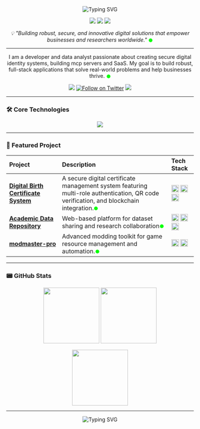 <div align="center">
  <img src="https://readme-typing-svg.herokuapp.com?font=Fira+Code&pause=1000&color=00FF00&center=true&vCenter=true&width=435&lines=Hi+%F0%9F%91%8B%2C+I'm+Anthony+Ofori+Owusu;Full-Stack+Developer+%7C+Data+Analyst;Welcome+to+my+GitHub+Profile!" alt="Typing SVG" />
</div>

<p align="center">
  <img src="https://img.shields.io/badge/-Full%20Stack%20Developer-007ACC?style=flat-square&logo=azuredevops&logoColor=white" />
  <img src="https://img.shields.io/badge/-Data%20Analyst-3B7DDD?style=flat-square&logo=databricks&logoColor=white" />
  <img src="https://img.shields.io/badge/-Open%20Source%20Enthusiast-4CAF50?style=flat-square" />
</p>

<p align="center"><i>
💡 "Building robust, secure, and innovative digital solutions that empower businesses and researchers worldwide."
<svg width="12" height="12" style="vertical-align:middle">
  <circle cx="6" cy="6" r="5" fill="#00FF00">
    <animate attributeName="opacity" values="1;0.1;1" dur="1s" repeatCount="indefinite"/>
  </circle>
</svg>
</i></p>

---

<p align="center">
  I am a developer and data analyst passionate about creating secure digital identity systems, building mcp servers and SaaS. My goal is to build robust, full-stack applications that solve real-world problems and help businesses thrive.
  <svg width="12" height="12" style="vertical-align:middle">
    <circle cx="6" cy="6" r="5" fill="#00FF00">
      <animate attributeName="opacity" values="1;0.1;1" dur="1s" repeatCount="indefinite"/>
    </circle>
  </svg>
</p>

<p align="center">
  <a href="https://www.linkedin.com/in/anthony-ofori-owusu?utm_source=share&utm_campaign=share_via&utm_content=profile&utm_medium=ios_app" target="blank"><img src="https://img.shields.io/badge/LinkedIn-Anthony%20Ofori%20Owusu-blue?style=for-the-badge&logo=linkedin"></a>
  <a href="https://twitter.com/tonykflex" target="blank"><img src="https://img.shields.io/twitter/follow/tonykflex?logo=twitter&style=for-the-badge" alt="Follow on Twitter"></a>
  <a href="mailto:touyboateng339@gmail.com"><img src="https://img.shields.io/badge/Email-Contact_Me-brightgreen?style=for-the-badge&logo=gmail"></a>
</p>

---

### 🛠️ Core Technologies
<p align="center">
  <a href="https://skillicons.dev">
    <img src="https://skillicons.dev/icons?i=js,ts,html,css,react,nextjs,redux,tailwind,nodejs,express,mongodb,php,python,mysql,git,docker,linux" />
  </a>
</p>

---

### 🚀 Featured Project

| Project | Description | Tech Stack |
| :--- | :--- | :--- |
|**[Digital Birth Certificate System](https://github.com/tonycondone/birth-certificate-system )** | A secure digital certificate management system featuring multi-role authentication, QR code verification, and blockchain integration.<svg width="12" height="12" style="vertical-align:middle"><circle cx="6" cy="6" r="5" fill="#00FF00"><animate attributeName="opacity" values="1;0.1;1" dur="1s" repeatCount="indefinite"/></circle></svg> | <img src="https://skillicons.dev/icons?i=php" height="20" alt="PHP"/> <img src="https://skillicons.dev/icons?i=javascript" height="20" alt="JavaScript"/> <img src="https://skillicons.dev/icons?i=mysql" height="20" alt="MySQL"/> |
|**[Academic Data Repository](https://github.com/tonycondone/Academic-Data-Repository-)** | Web-based platform for dataset sharing and research collaboration<svg width="12" height="12" style="vertical-align:middle"><circle cx="6" cy="6" r="5" fill="#00FF00"><animate attributeName="opacity" values="1;0.1;1" dur="1s" repeatCount="indefinite/></circle></svg> | <img src="https://skillicons.dev/icons?i=php" height="20" alt="PHP"/> <img src="https://skillicons.dev/icons?i=css" height="20" alt="CSS"/> <img src="https://skillicons.dev/icons?i=javascript" height="20" alt="JavaScript"/> |
|**[modmaster-pro](https://github.com/tonycondone/modmaster-pro)** | Advanced modding toolkit for game resource management and automation.<svg width="12" height="12" style="vertical-align:middle"><circle cx="6" cy="6" r="5" fill="#00FF00"><animate attributeName="opacity" values="1;0.1;1" dur="1s" repeatCount="indefinite/></circle></svg> | <img src="https://skillicons.dev/icons?i=python" height="20" alt="Python"/> <img src="https://skillicons.dev/icons?i=cpp" height="20" alt="C++"/> |

---

### 📟 GitHub Stats

<p align="center">
  <img src="https://github-readme-stats.vercel.app/api?username=tonycondone&show_icons=true&theme=vue-dark&hide_border=true&icon_color=000000&title_color=2f80ed&text_color=333333&bg_color=ffffff" height="150"/>
  <img src="https://github-readme-streak-stats.herokuapp.com/?user=tonycondone&theme=graywhite&hide_border=true" height="150"/>
</p>
<p align="center">
  <img src="https://github-readme-stats.vercel.app/api/top-langs/?username=tonycondone&layout=compact&theme=vue-dark&hide_border=true&title_color=2f80ed&text_color=333333&bg_color=ffffff" height="150"/>
</p>

---

<div align="center">
  <img src="https://readme-typing-svg.herokuapp.com?font=Fira+Code&pause=1000&color=00FF00&center=true&vCenter=true&width=435&lines=Always+Learning%2C+Always+Building!+%F0%9F%9A%80" alt="Typing SVG" />
</div>
